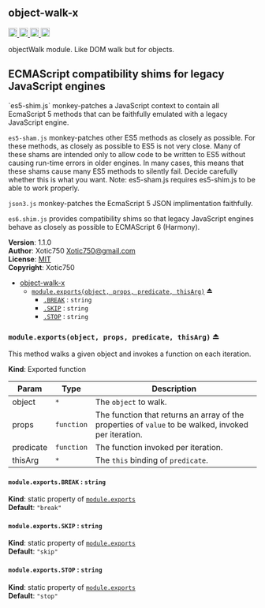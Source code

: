 <a name="module_object-walk-x"></a>

## object-walk-x
<a href="https://travis-ci.org/Xotic750/object-walk-x"
title="Travis status">
<img src="https://travis-ci.org/Xotic750/object-walk-x.svg?branch=master"
alt="Travis status" height="18">
</a>
<a href="https://david-dm.org/Xotic750/object-walk-x"
title="Dependency status">
<img src="https://david-dm.org/Xotic750/object-walk-x.svg"
alt="Dependency status" height="18"/>
</a>
<a href="https://david-dm.org/Xotic750/object-walk-x#info=devDependencies"
title="devDependency status">
<img src="https://david-dm.org/Xotic750/object-walk-x/dev-status.svg"
alt="devDependency status" height="18"/>
</a>
<a href="https://badge.fury.io/js/object-walk-x" title="npm version">
<img src="https://badge.fury.io/js/object-walk-x.svg"
alt="npm version" height="18">
</a>

objectWalk module. Like DOM walk but for objects.

<h2>ECMAScript compatibility shims for legacy JavaScript engines</h2>
`es5-shim.js` monkey-patches a JavaScript context to contain all EcmaScript 5
methods that can be faithfully emulated with a legacy JavaScript engine.

`es5-sham.js` monkey-patches other ES5 methods as closely as possible.
For these methods, as closely as possible to ES5 is not very close.
Many of these shams are intended only to allow code to be written to ES5
without causing run-time errors in older engines. In many cases,
this means that these shams cause many ES5 methods to silently fail.
Decide carefully whether this is what you want. Note: es5-sham.js requires
es5-shim.js to be able to work properly.

`json3.js` monkey-patches the EcmaScript 5 JSON implimentation faithfully.

`es6.shim.js` provides compatibility shims so that legacy JavaScript engines
behave as closely as possible to ECMAScript 6 (Harmony).

**Version**: 1.1.0  
**Author**: Xotic750 <Xotic750@gmail.com>  
**License**: [MIT](&lt;https://opensource.org/licenses/MIT&gt;)  
**Copyright**: Xotic750  

* [object-walk-x](#module_object-walk-x)
    * [`module.exports(object, props, predicate, thisArg)`](#exp_module_object-walk-x--module.exports) ⏏
        * [`.BREAK`](#module_object-walk-x--module.exports.BREAK) : <code>string</code>
        * [`.SKIP`](#module_object-walk-x--module.exports.SKIP) : <code>string</code>
        * [`.STOP`](#module_object-walk-x--module.exports.STOP) : <code>string</code>

<a name="exp_module_object-walk-x--module.exports"></a>

### `module.exports(object, props, predicate, thisArg)` ⏏
This method walks a given object and invokes a function on each iteration.

**Kind**: Exported function  

| Param | Type | Description |
| --- | --- | --- |
| object | <code>\*</code> | The `object` to walk. |
| props | <code>function</code> | The function that returns an array of the  properties of `value` to be walked, invoked per iteration. |
| predicate | <code>function</code> | The function invoked per iteration. |
| thisArg | <code>\*</code> | The `this` binding of `predicate`. |

<a name="module_object-walk-x--module.exports.BREAK"></a>

#### `module.exports.BREAK` : <code>string</code>
**Kind**: static property of <code>[module.exports](#exp_module_object-walk-x--module.exports)</code>  
**Default**: <code>&quot;break&quot;</code>  
<a name="module_object-walk-x--module.exports.SKIP"></a>

#### `module.exports.SKIP` : <code>string</code>
**Kind**: static property of <code>[module.exports](#exp_module_object-walk-x--module.exports)</code>  
**Default**: <code>&quot;skip&quot;</code>  
<a name="module_object-walk-x--module.exports.STOP"></a>

#### `module.exports.STOP` : <code>string</code>
**Kind**: static property of <code>[module.exports](#exp_module_object-walk-x--module.exports)</code>  
**Default**: <code>&quot;stop&quot;</code>  
